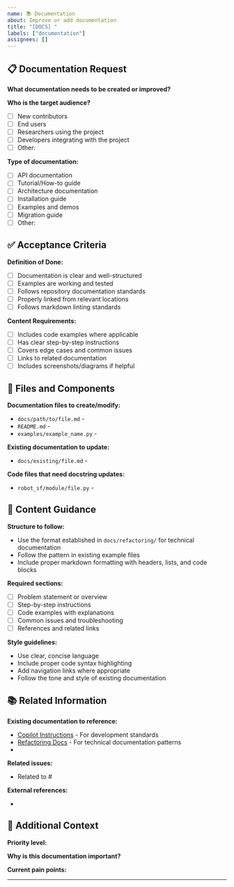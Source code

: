 ```yaml
---
name: 📚 Documentation
about: Improve or add documentation
title: "[DOCS] "
labels: ["documentation"]
assignees: []
---
```


## 📋 Documentation Request

**What documentation needs to be created or improved?**
<!-- Describe the documentation gap or improvement needed -->

**Who is the target audience?**
- [ ] New contributors
- [ ] End users
- [ ] Researchers using the project
- [ ] Developers integrating with the project
- [ ] Other: <!-- specify -->

**Type of documentation:**
- [ ] API documentation
- [ ] Tutorial/How-to guide
- [ ] Architecture documentation
- [ ] Installation guide
- [ ] Examples and demos
- [ ] Migration guide
- [ ] Other: <!-- specify -->

## ✅ Acceptance Criteria

**Definition of Done:**
- [ ] Documentation is clear and well-structured
- [ ] Examples are working and tested
- [ ] Follows repository documentation standards
- [ ] Properly linked from relevant locations
- [ ] Follows markdown linting standards

**Content Requirements:**
- [ ] Includes code examples where applicable
- [ ] Has clear step-by-step instructions
- [ ] Covers edge cases and common issues
- [ ] Links to related documentation
- [ ] Includes screenshots/diagrams if helpful

## 📁 Files and Components

**Documentation files to create/modify:**
- `docs/path/to/file.md` - <!-- Description of content -->
- `README.md` - <!-- If main README needs updates -->
- `examples/example_name.py` - <!-- If code examples are needed -->

**Existing documentation to update:**
- `docs/existing/file.md` - <!-- What sections need updates -->

**Code files that need docstring updates:**
- `robot_sf/module/file.py` - <!-- Specific functions/classes -->

## 🔧 Content Guidance

**Structure to follow:**
<!-- Based on existing docs in the repository -->
- Use the format established in `docs/refactoring/` for technical documentation
- Follow the pattern in existing example files
- Include proper markdown formatting with headers, lists, and code blocks

**Required sections:**
- [ ] Problem statement or overview
- [ ] Step-by-step instructions
- [ ] Code examples with explanations
- [ ] Common issues and troubleshooting
- [ ] References and related links

**Style guidelines:**
- Use clear, concise language
- Include proper code syntax highlighting
- Add navigation links where appropriate
- Follow the tone and style of existing documentation

## 📚 Related Information

**Existing documentation to reference:**
- [Copilot Instructions](../.github/copilot/instructions.md) - For development standards
- [Refactoring Docs](../docs/refactoring/) - For technical documentation patterns
- <!-- Add other relevant documentation -->

**Related issues:**
- Related to # <!-- Link to related issues -->

**External references:**
- <!-- Links to external documentation, standards, etc. -->

## 🎯 Additional Context

**Priority level:** <!-- High/Medium/Low -->

**Why is this documentation important?**
<!-- Explain the value and impact of creating this documentation -->

**Current pain points:**
<!-- What problems does the lack of this documentation cause? -->

---

<!-- 
📝 **For GitHub Copilot:** This documentation request follows the repository's standards.
Check existing documentation patterns in `docs/` and follow the structure used in `docs/refactoring/`.
Ensure all code examples are tested and working.
-->